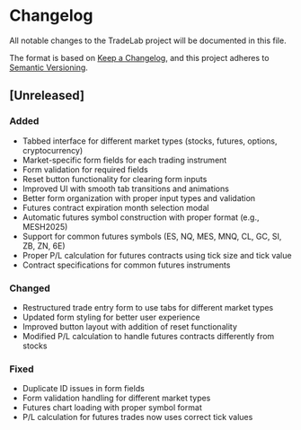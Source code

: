 # Changelog

All notable changes to the TradeLab project will be documented in this file.

The format is based on [Keep a Changelog](https://keepachangelog.com/en/1.0.0/),
and this project adheres to [Semantic Versioning](https://semver.org/spec/v2.0.0.html).

## [Unreleased]

### Added
- Tabbed interface for different market types (stocks, futures, options, cryptocurrency)
- Market-specific form fields for each trading instrument
- Form validation for required fields
- Reset button functionality for clearing form inputs
- Improved UI with smooth tab transitions and animations
- Better form organization with proper input types and validation
- Futures contract expiration month selection modal
- Automatic futures symbol construction with proper format (e.g., MESH2025)
- Support for common futures symbols (ES, NQ, MES, MNQ, CL, GC, SI, ZB, ZN, 6E)
- Proper P/L calculation for futures contracts using tick size and tick value
- Contract specifications for common futures instruments

### Changed
- Restructured trade entry form to use tabs for different market types
- Updated form styling for better user experience
- Improved button layout with addition of reset functionality
- Modified P/L calculation to handle futures contracts differently from stocks

### Fixed
- Duplicate ID issues in form fields
- Form validation handling for different market types
- Futures chart loading with proper symbol format
- P/L calculation for futures trades now uses correct tick values
